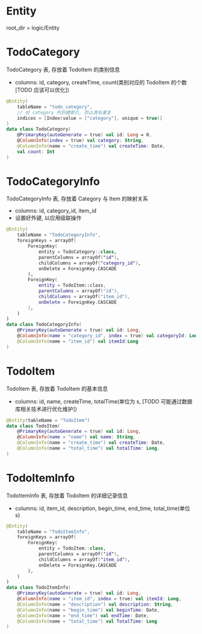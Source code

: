 # Entity

root_dir = logic/Entity

# TodoCategory

TodoCategory 表, 存放着 TodoItem 的类别信息
- columns: id, category, createTime, count(类别对应的 TodoItem 的个数 [TODO 应该可以优化])

```kotlin
@Entity(
    tableName = "todo_category",
    // 对 category 列创建索引, 防止类名重复
    indices = [Index(value = ["category"], unique = true)] 
) 
data class TodoCategory(
    @PrimaryKey(autoGenerate = true) val id: Long = 0,
    @ColumnInfo(index = true) val category: String,
    @ColumnInfo(name = "create_time") val createTime: Date,
    val count: Int
)
```

# TodoCategoryInfo

TodoCategoryInfo 表, 存放着 Category 与 Item 的映射关系
- columns: id, category_id, item_id
- 设置好外键, 以应用级联操作

```kotlin
@Entity(
    tableName = "TodoCategoryInfo",
    foreignKeys = arrayOf(
        ForeignKey(
            entity = TodoCategory::class,
            parentColumns = arrayOf("id"),
            childColumns = arrayOf("category_id"),
            onDelete = ForeignKey.CASCADE
        ),
        ForeignKey(
            entity = TodoItem::class,
            parentColumns = arrayOf("id"),
            childColumns = arrayOf("item_id"),
            onDelete = ForeignKey.CASCADE
        ),
    )
)
data class TodoCategoryInfo(
    @PrimaryKey(autoGenerate = true) val id: Long,
    @ColumnInfo(name = "category_id", index = true) val categoryId: Long,
    @ColumnInfo(name = "item_id") val itemId:Long
)
```

# TodoItem

TodoItem 表, 存放着 TodoItem 的基本信息
- columns: id, name, createTime, totalTime(单位为 s, [TODO 可能通过数据库相关技术进行优化维护])

```kotlin
@Entity(tableName = "TodoItem")
data class TodoItem(
    @PrimaryKey(autoGenerate = true) val id: Long,
    @ColumnInfo(name = "name") val name: String,
    @ColumnInfo(name = "create_time") val createTime: Date,
    @ColumnInfo(name = "total_time") val totalTime: Long,
)
```

# TodoItemInfo

TodoItemInfo 表, 存放着 TodoItem 的详细记录信息
- columns: id, item_id, description, begin_time, end_time, total_time(单位 s)

```kotlin
@Entity(
    tableName = "TodoItemInfo",
    foreignKeys = arrayOf(
        ForeignKey(
            entity = TodoItem::class,
            parentColumns = arrayOf("id"),
            childColumns = arrayOf("item_id"),
            onDelete = ForeignKey.CASCADE
        ),
    )
)
data class TodoItemInfo(
    @PrimaryKey(autoGenerate = true) val id: Long,
    @ColumnInfo(name = "item_id", index = true) val itemId: Long,
    @ColumnInfo(name = "description") val description: String,
    @ColumnInfo(name = "begin_time") val beginTime: Date,
    @ColumnInfo(name = "end_time") val endTime: Date,
    @ColumnInfo(name = "total_time") val TotalTime: Long
)
```